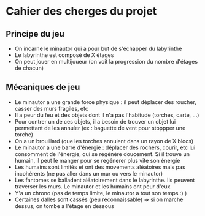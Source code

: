 # Cahier des cherges du projet

## Principe du jeu
- On incarne le minautor qui a pour but de s'échapper du labyrinthe
- Le labyrinthe est composé de X étages
- On peut jouer en multijoueur (on voit la progression du nombre d'étages de chacun)

## Mécaniques de jeu
- Le minautor a une grande force physique : il peut déplacer des roucher, casser des murs fragiles, etc
- Il a peur du feu et des objets dont il n'a pas l'habitude (torches, carte, ...)
- Pour contrer un de ces objets, il a besoin de trouver un objet lui permettant de les annuler (ex : baguette de vent pour stoppper une torche)
- On a un brouillard (que les torches annulent dans un rayon de X blocs)
- Le minautor a une barre d'énergie : déplacer des rochers, courir, etc lui consomment de l'énergie, qui se regénère doucement. Si il trouve un humain, il peut le manger pour se regénerer plus vite son énergie
- Les humains sont limités et ont des movements aléatoires mais pas incohérents (ne pas aller dans un mur ou vers le minautor)
- Les fantomes se balladent aléatoirement dans le labyrinthe. Ils peuvent traverser les murs. Le minautor et les humains ont peur d'eux
- Y'a un chrono (pas de temps limite, le minautor a tout son temps :) )
- Certaines dalles sont cassés (peu reconnaissable) => si on marche dessus, on tombe à l'étage en dessous

## 